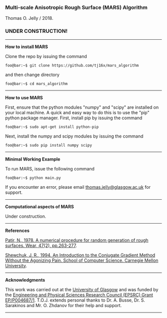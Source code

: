 ### **Multi-scale Anisotropic Rough Surface** (MARS) Algorithm 

Thomas O. Jelly / 2018.

### UNDER CONSTRUCTION!

***

**How to install MARS**

Clone the repo by issuing the command
```
foo@bar:~$ git clone https://github.com/tj16x/mars_algorithm
```
and then change directory 
```
foo@bar:~$ cd mars_algorithm
```

***

**How to use MARS**

First, ensure that the python modules "numpy" and "scipy" are installed on your local machine. A quick and easy way to do this is to use the "pip" python package manager. First, install pip by issuing the command
```
foo@bar:~$ sudo apt-get install python-pip 
```
Next, install the numpy and scipy modules by issuing the command 
```
foo@bar:~$ sudo pip install numpy scipy
```
***

**Minimal Working Example**

To run MARS, issue the following command 
```
foo@bar:~$ python main.py
```

If you encounter an error, please email thomas.jelly@glasgow.ac.uk for support.

***

**Computational aspects of MARS**

Under construction.

***

**References**

[Patir, N., 1978. A numerical procedure for random generation of rough surfaces. Wear, 47(2), pp.263-277](https://www.sciencedirect.com/science/article/pii/0043164878901576).

[Shewchuk, J. R., 1994. An Introduction to the Conjugate Gradient Method Without the Agonizing Pain. School of Computer Science. Carnegie Mellon University](https://www.cs.cmu.edu/~quake-papers/painless-conjugate-gradient.pdf).

***

**Acknowledgments**

This work was carried out at the [University of Glasgow](https://www.gla.ac.uk/colleges/scienceengineering/) and was funded by the [Engineering and Physical Sciences Research Council (EPSRC) Grant EP/P004687/1](http://gow.epsrc.ac.uk/NGBOViewGrant.aspx?GrantRef=EP/P004687/1). T.O.J. extends personal thanks to Dr. A. Busse, Dr. S. Sarakinos and Mr. O. Zhdanov for their help and support.

***
